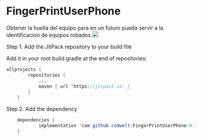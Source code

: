 # FingerPrintUserPhone
Obtener la huella del equipo para en un futuro pueda servir a la identificacion de equipos robados
[![](https://jitpack.io/v/codwelt/FingerPrintUserPhone.svg)](https://jitpack.io/#codwelt/FingerPrintUserPhone)

Step 1. Add the JitPack repository to your build file


Add it in your root build.gradle at the end of repositories:

```java
allprojects {
		repositories {
			...
			maven { url 'https://jitpack.io' }
		}
	}
```

Step 2. Add the dependency
```java
	dependencies {
	        implementation 'com.github.codwelt:FingerPrintUserPhone:0.1.0'
	}
```